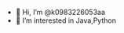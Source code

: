 - 👋 Hi, I’m @k0983226053aa
- 👀 I’m interested in Java,Python

<!---
k0983226053aa/k0983226053aa is a ✨ special ✨ repository because its `README.md` (this file) appears on your GitHub profile.
You can click the Preview link to take a look at your changes.
--->
